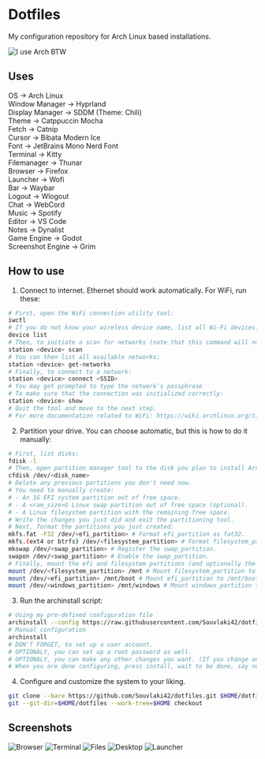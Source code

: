# Dotfiles
My configuration repository for Arch Linux based installations.

![I use Arch BTW](https://raw.githubusercontent.com/Souvlaki42/dotfiles/main/.local/assets/arch.jpg)

## Uses
OS -> Arch Linux \
Window Manager -> Hyprland \
Display Manager -> SDDM (Theme: Chili) \
Theme -> Catppuccin Mocha \
Fetch -> Catnip \
Cursor -> Bibata Modern Ice \
Font -> JetBrains Mono Nerd Font \
Terminal -> Kitty \
Filemanager -> Thunar \
Browser -> Firefox \
Launcher -> Wofi \
Bar -> Waybar \
Logout -> Wlogout \
Chat -> WebCord \
Music -> Spotify \
Editor -> VS Code \
Notes -> Dynalist \
Game Engine -> Godot \
Screenshot Engine -> Grim

## How to use
1. Connect to internet.
Ethernet should work automatically.
For WiFi, run these:
```bash
# First, open the WiFi connection utility tool:
iwctl
# If you do not know your wireless device name, list all Wi-Fi devices:
device list
# Then, to initiate a scan for networks (note that this command will not output anything):
station <device> scan
# You can then list all available networks:
station <device> get-networks
# Finally, to connect to a network:
station <device> connect <SSID>
# You may get prompted to type the network's passphrase
# To make sure that the connection was initialized correctly:
station <device> show
# Quit the tool and move to the next step.
# For more documentation related to WiFi: https://wiki.archlinux.org/title/iwd.
```
2. Partition your drive.
You can choose automatic, but this is how to do it manually:
```bash
# First, list disks:
fdisk -l
# Then, open partition manager tool to the disk you plan to install Arch Linux to:
cfdisk /dev/<disk_name>
# Delete any previous partitions you don't need now.
# You need to manually create:
# - An 1G EFI system partition out of free space.
# - A <ram_size>G Linux swap partition out of free space (optional).
# - A Linux filesystem partition with the remaining free space.
# Write the changes you just did and exit the partitioning tool.
# Next, format the partitions you just created:
mkfs.fat -F32 /dev/<efi_partition> # Format efi_partition as fat32.
mkfs.(ext4 or btrfs) /dev/<filesystem_partition> # Format filesystem_partition as ext4 or btrfs. 
mkswap /dev/<swap_partition> # Register the swap_partition.
swapon /dev/<swap_partition> # Enable the swap_partition.
# Finally, mount the efi and filesystem partitions (and optionally the windows one):
mount /dev/<filesystem_partition> /mnt # Mount filesystem_partition to /mnt.
mount /dev/<efi_partition> /mnt/boot # Mount efi_partition to /mnt/boot.
mount /dev/<windows_partition> /mnt/windows # Mount windows_partition to /mnt/windows.
```
3. Run the archinstall script:
```bash
# Using my pre-defined configuration file
archinstall --config https://raw.githubusercontent.com/Souvlaki42/dotfiles/main/.local/assets/user_configuration.json
# Manual configuration
archinstall
# DON'T FORGET, to set up a user account.
# OPTIONALY, you can set up a root password as well.
# OPTIONALY, you can make any other changes you want. (If you change anything else, please save new user configuration to /mnt/root or somewhere else)
# When you are done configuring, press install, wait to be done, say no to chroot, reboot and move to the next and final step.
```
4. Configure and customize the system to your liking.
```bash
git clone --bare https://github.com/Souvlaki42/dotfiles.git $HOME/dotfiles # Can be any other directory you like.
git --git-dir=$HOME/dotfiles --work-tree=$HOME checkout
```

## Screenshots
![Browser](https://raw.githubusercontent.com/Souvlaki42/dotfiles/main/.local/assets/browser.png)
![Terminal](https://raw.githubusercontent.com/Souvlaki42/dotfiles/main/.local/assets/terminal.png)
![Files](https://raw.githubusercontent.com/Souvlaki42/dotfiles/main/.local/assets/files.png)
![Desktop](https://raw.githubusercontent.com/Souvlaki42/dotfiles/main/.local/assets/desktop.png)
![Launcher](https://raw.githubusercontent.com/Souvlaki42/dotfiles/main/.local/assets/launcher.png)

